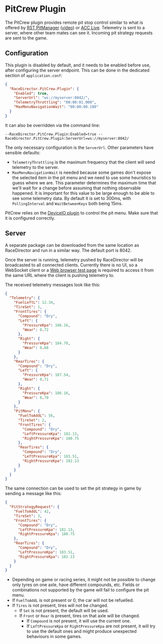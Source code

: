 ﻿# PitCrew Plugin

The PitCrew plugin provides remote pit stop control similar to what is offered by
[RST PitManager](https://racingsimtools.com/add-ons) ([video](https://youtu.be/HaRj2sznYLA))
or [ACC Live](https://accdrive.com/). Telemetry is sent to a server, where other team mates
can see it. Incoming pit strategy requests are sent to the game.

## Configuration

This plugin is disabled by default, and it needs to be enabled before use, after configuring
the server endpoint. This can be done in the dedicated section of `application.conf`:

```json
{
  "RaceDirector.PitCrew.Plugin": {
    "Enabled": true,
    "ServerUrl": "ws://myserver:8042/",
    "TelemetryThrottling": "00:00:01.000",
    "MaxMenuNavigationWait": "00:00:00.100"
  }
}
```

It can also be overridden via the command line:

```
--RaceDirector.PitCrew.Plugin:Enabled=true --RaceDirector.PitCrew.Plugin:ServerUrl=ws://myserver:8042/
```

The only necessary configuration is the `ServerUrl`. Other parameters have sensible defaults:
- `TelemetryThrottling` is the maximum frequency that the client will send telemetry to the server.
- `MaxMenuNavigationWait` is needed because some games don't expose the selected item in the pit
   menu and we need to use some heuristics to guess where we are. This parameter determines the
   maximum time that we'll wait for a change before assuming that nothing observable happened.
   It is important for this value to be large enough to be able to see some telemetry data.
   By default it is set to 300ms, with `PollingInterval` and `WaitBetweenKeys` both being 15ms.

PitCrew relies on the [DeviceIO plugin](DeviceIO.md) to control the pit menu. Make sure that it
is configured correctly.

## Server

A separate package can be downloaded from the same location as RaceDirector and run in a similar
way. The default port is 8042.

Once the server is running, telemetry pushed by RaceDirector will be broadcasted to all
connected clients. Currently there is no UI, so a WebSocket client or a
[Web browser test page](http://livepersoninc.github.io/ws-test-page/) is required to access it
from the same URL where the client is pushing telemetry to.

The received telemetry messages look like this:

```json
{
  "Telemetry": {
    "FuelLeftL": 12.34,
    "TireSet": 1,
    "FrontTires": {
      "Compound": "Dry",
      "Left": {
        "PressureKpa": 186.16,
        "Wear": 0.72
      },
      "Right": {
        "PressureKpa": 184.78,
        "Wear": 0.68
      }
    },
    "RearTires": {
      "Compound": "Dry",
      "Left": {
        "PressureKpa": 187.54,
        "Wear": 0.71
      },
      "Right": {
        "PressureKpa": 186.16,
        "Wear": 0.70
      }
    },
    "PitMenu": {
      "FuelToAddL": 56,
      "TireSet": 2,
      "FrontTires": {
        "Compound": "Dry",
        "LeftPressureKpa": 182.13,
        "RightPressureKpa": 180.75
      },
      "RearTires": {
        "Compound": "Dry",
        "LeftPressureKpa": 183.51,
        "RightPressureKpa": 182.13
      }
    }
  }
}
```

The same connection can be used to set the pit strategy in game by sending a message like this:
```json
{
  "PitStrategyRequest": {
    "FuelToAddL": 42,
    "TireSet": 3,
    "FrontTires": {
      "Compound": "Dry",
      "LeftPressureKpa": 182.13,
      "RightPressureKpa": 180.75
    },
    "RearTires": {
      "Compound": "Dry",
      "LeftPressureKpa": 183.51,
      "RightPressureKpa": 182.13
    }
  }
}
```

 - Depending on game or racing series, it might not be possible to change only tyres on one axle,
   have different compounds, etc. Fields or combinations not supported by the game will fail to
   configure the pit menu.
 - If `FuelToAddL` is not present or 0, the car will not be refuelled.
 - If `Tires` is not present, tires will not be changed.
   - If `Set` is not present, the default will be used.
   - If `Front` or `Rear` is present, tires on that axle will be changed.
     - If `Compound` is not present, it will use the current one.
     - If `LeftPressureKpa` or `RightPressureKpa` are not present, it will try to use the default
       ones and might produce unexpected behaviours in some games.
